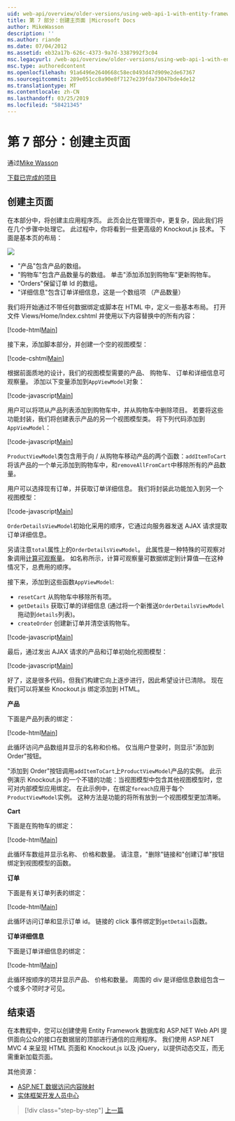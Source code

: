 ```yaml
---
uid: web-api/overview/older-versions/using-web-api-1-with-entity-framework-5/using-web-api-with-entity-framework-part-7
title: 第 7 部分：创建主页面 |Microsoft Docs
author: MikeWasson
description: ''
ms.author: riande
ms.date: 07/04/2012
ms.assetid: eb32a17b-626c-4373-9a7d-3387992f3c04
msc.legacyurl: /web-api/overview/older-versions/using-web-api-1-with-entity-framework-5/using-web-api-with-entity-framework-part-7
msc.type: authoredcontent
ms.openlocfilehash: 91a6496e2640668c58ec0493d47d909e2de67367
ms.sourcegitcommit: 289e051cc8a90e8f7127e239fda73047bde4de12
ms.translationtype: MT
ms.contentlocale: zh-CN
ms.lasthandoff: 03/25/2019
ms.locfileid: "58421345"
---
```

<a name="part-7-creating-the-main-page"></a>第 7 部分：创建主页面
====================
通过[Mike Wasson](https://github.com/MikeWasson)

[下载已完成的项目](http://code.msdn.microsoft.com/ASP-NET-Web-API-with-afa30545)

## <a name="creating-the-main-page"></a>创建主页面

在本部分中，将创建主应用程序页。 此页会比在管理页中，更复杂，因此我们将在几个步骤中处理它。 此过程中，你将看到一些更高级的 Knockout.js 技术。 下面是基本页的布局：

![](using-web-api-with-entity-framework-part-7/_static/image1.png)

- "产品"包含产品的数组。
- "购物车"包含产品数量与的数组。 单击"添加添加到购物车"更新购物车。
- "Orders"保留订单 Id 的数组。
- "详细信息"包含订单详细信息，这是一个数组项 （产品数量）

我们将开始通过不带任何数据绑定或脚本在 HTML 中，定义一些基本布局。 打开文件 Views/Home/Index.cshtml 并使用以下内容替换中的所有内容：

[!code-html[Main](using-web-api-with-entity-framework-part-7/samples/sample1.html)]

接下来，添加脚本部分，并创建一个空的视图模型：

[!code-cshtml[Main](using-web-api-with-entity-framework-part-7/samples/sample2.cshtml)]

根据前面质地的设计，我们的视图模型需要的产品、 购物车、 订单和详细信息可观察量。 添加以下变量添加到`AppViewModel`对象：

[!code-javascript[Main](using-web-api-with-entity-framework-part-7/samples/sample3.js)]

用户可以将项从产品列表添加到购物车中，并从购物车中删除项目。 若要将这些功能封装，我们将创建表示产品的另一个视图模型类。 将下列代码添加到 `AppViewModel`：

[!code-javascript[Main](using-web-api-with-entity-framework-part-7/samples/sample4.js?highlight=4)]

`ProductViewModel`类包含用于向 / 从购物车移动产品的两个函数：`addItemToCart`将该产品的一个单元添加到购物车中，和`removeAllFromCart`中移除所有的产品数量。

用户可以选择现有订单，并获取订单详细信息。 我们将封装此功能加入到另一个视图模型：

[!code-javascript[Main](using-web-api-with-entity-framework-part-7/samples/sample5.js?highlight=4)]

`OrderDetailsViewModel`初始化采用的顺序，它通过向服务器发送 AJAX 请求提取订单详细信息。

另请注意`total`属性上的`OrderDetailsViewModel`。 此属性是一种特殊的可观察对象调用[计算可观察量](http://knockoutjs.com/documentation/computedObservables.html)。 如名称所示，计算可观察量可数据绑定到计算值&#8212;在这种情况下，总费用的顺序。

接下来，添加到这些函数`AppViewModel`:

- `resetCart` 从购物车中移除所有项。
- `getDetails` 获取订单的详细信息 (通过将一个新推送`OrderDetailsViewModel`拖动到`details`列表)。
- `createOrder` 创建新订单并清空该购物车。


[!code-javascript[Main](using-web-api-with-entity-framework-part-7/samples/sample6.js?highlight=4)]

最后，通过发出 AJAX 请求的产品和订单初始化视图模型：

[!code-javascript[Main](using-web-api-with-entity-framework-part-7/samples/sample7.js)]

好了，这是很多代码，但我们构建它向上逐步进行，因此希望设计已清除。 现在我们可以将某些 Knockout.js 绑定添加到 HTML。

**产品**

下面是产品列表的绑定：

[!code-html[Main](using-web-api-with-entity-framework-part-7/samples/sample8.html)]

此循环访问产品数组并显示的名称和价格。 仅当用户登录时，则显示"添加到 Order"按钮。

"添加到 Order"按钮调用`addItemToCart`上`ProductViewModel`产品的实例。 此示例演示 Knockout.js 的一个不错的功能：当视图模型中包含其他视图模型时，您可对内部模型应用绑定。 在此示例中，在绑定`foreach`应用于每个`ProductViewModel`实例。 这种方法是功能的将所有放到一个视图模型更加清晰。

**Cart**

下面是在购物车的绑定：

[!code-html[Main](using-web-api-with-entity-framework-part-7/samples/sample9.html)]

此循环车数组并显示名称、 价格和数量。 请注意，"删除"链接和"创建订单"按钮绑定到视图模型的函数。

**订单**

下面是有关订单列表的绑定：

[!code-html[Main](using-web-api-with-entity-framework-part-7/samples/sample10.html)]

此循环访问订单和显示订单 id。 链接的 click 事件绑定到`getDetails`函数。

**订单详细信息**

下面是订单详细信息的绑定：

[!code-html[Main](using-web-api-with-entity-framework-part-7/samples/sample11.html)]

此循环按顺序的项并显示产品、 价格和数量。 周围的 div 是详细信息数组包含一个或多个项时才可见。

## <a name="conclusion"></a>结束语

在本教程中，您可以创建使用 Entity Framework 数据库和 ASP.NET Web API 提供面向公众的接口在数据层的顶部进行通信的应用程序。 我们使用 ASP.NET MVC 4 来呈现 HTML 页面和 Knockout.js 以及 jQuery，以提供动态交互，而无需重新加载页面。

其他资源：

- [ASP.NET 数据访问内容映射](https://msdn.microsoft.com/library/6759sth4.aspx)
- [实体框架开发人员中心](https://msdn.microsoft.com/data/ef)

> [!div class="step-by-step"]
> [上一篇](using-web-api-with-entity-framework-part-6.md)
